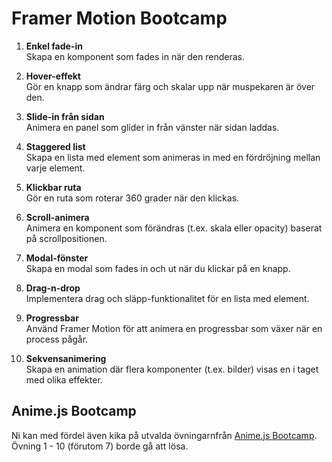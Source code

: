 # Framer Motion Bootcamp

1. **Enkel fade-in**  
   Skapa en komponent som fades in när den renderas.

2. **Hover-effekt**  
   Gör en knapp som ändrar färg och skalar upp när muspekaren är över den.

3. **Slide-in från sidan**  
   Animera en panel som glider in från vänster när sidan laddas.

4. **Staggered list**  
   Skapa en lista med element som animeras in med en fördröjning mellan varje element.

5. **Klickbar ruta**  
   Gör en ruta som roterar 360 grader när den klickas.

6. **Scroll-animera**  
   Animera en komponent som förändras (t.ex. skala eller opacity) baserat på scrollpositionen.

7. **Modal-fönster**  
   Skapa en modal som fades in och ut när du klickar på en knapp.

8. **Drag-n-drop**  
   Implementera drag och släpp-funktionalitet för en lista med element.

9. **Progressbar**  
   Använd Framer Motion för att animera en progressbar som växer när en process pågår.

10. **Sekvensanimering**  
    Skapa en animation där flera komponenter (t.ex. bilder) visas en i taget med olika effekter.

## Anime.js Bootcamp
Ni kan med fördel även kika på utvalda övningarnfrån [Anime.js Bootcamp](https://github.com/fu-ux-ui-adv-fe23/week-41-exercise-anime-js-bootcamp).
Övning 1 - 10 (förutom 7) borde gå att lösa.
